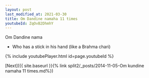 ```yaml
---
layout: post
last_modified_at: 2021-03-30
title: Om Dandine namaha 11 times
youtubeId: ZqOvB2DhmhY
---
```

 
 
Om Dandine nama 
 
 -  Who has a stick in his hand (like a Brahma chari) 
 
  
 
  
 
 
 
 
 
 


{% include youtubePlayer.html id=page.youtubeId %}
 
[Next]({{ site.baseurl }}{% link  split2/_posts/2014-11-05-Om kundine namaha 11 times.md%})
 
